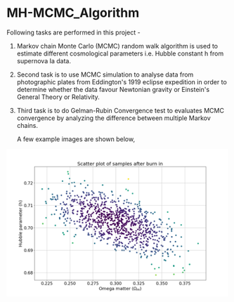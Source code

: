 # MH-MCMC_Algorithm

Following tasks are performed in this project -

1. Markov chain Monte Carlo (MCMC) random walk algorithm is used to estimate different cosmological parameters i.e. Hubble constant h from supernova Ia data.

2. Second task is to use MCMC simulation to analyse data from photographic plates from Eddington's 1919 eclipse expedition in order to determine whether the data favour Newtonian gravity or Einstein's General Theory or Relativity.

3. Third task is to do Gelman-Rubin Convergence test to evaluates MCMC convergence by analyzing the difference between multiple Markov chains.

     A few example images are shown below,

![Image of Photo](https://github.com/KrishangiKashyap/MH-MCMC_Algorithm/blob/main/Burn%20in.png?width=200&height=100)

   
